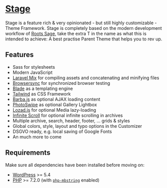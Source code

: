 # [Stage](https://ouun.io/stage/)

Stage is a feature rich & very opinionated - but still highly customizable - Theme Framework.
Stage is completely based on the modern development workflow of [Roots Sage](https://infinite-scroll.com/),
take the extra T in the name as what this is intended to achieve: A best practise Parent Theme that helps you to rev up.

## Features

- Sass for stylesheets
- Modern JavaScript
- [Laravel Mix](https://github.com/JeffreyWay/laravel-mix) for compiling assets and concatenating and minifying files
- [Browsersync](http://www.browsersync.io/) for synchronized browser testing
- [Blade](https://laravel.com/docs/5.8/blade) as a templating engine
- [Tailwind](https://tailwindcss.com/) as CSS Framework
- [Barba.js](https://barba.js.org/) as optional AJAX loading content
- [PhotoSwipe](https://photoswipe.com/) as optional Gallery Lightbox
- [Lozad.js](https://apoorv.pro/lozad.js/) for optional Media lazy-loading
- [Infinite Scroll](https://infinite-scroll.com/) for optional infinite scrolling in archives
- Multiple archive, search, header, footer, ... grids & styles
- Global colors, style, layout and typo options in the Customizer
- DSGVO ready, e.g. local saving of Google Fonts
- An much more to come

## Requirements

Make sure all dependencies have been installed before moving on:

- [WordPress](https://wordpress.org/) >= 5.4
- [PHP](https://secure.php.net/manual/en/install.php) >= 7.2.0 (with [`php-mbstring`](https://secure.php.net/manual/en/book.mbstring.php) enabled)
